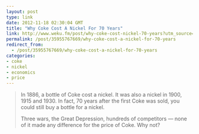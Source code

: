 ```yaml
---
layout: post
type: link
date: 2012-11-18 02:30:04 GMT
title: "Why Coke Cost A Nickel For 70 Years"
link: http://www.weku.fm/post/why-coke-cost-nickel-70-years?utm_source=hackernewsletter&utm_medium=email
permalink: /post/35955767669/why-coke-cost-a-nickel-for-70-years
redirect_from: 
  - /post/35955767669/why-coke-cost-a-nickel-for-70-years
categories:
- coke
- nickel
- economics
- price
---
```

<blockquote><p>In 1886, a bottle of Coke cost a nickel. It was also a nickel in 1900, 1915 and 1930. In fact, 70 years after the first Coke was sold, you could still buy a bottle for a nickel.</p>
<p>Three wars, the Great Depression, hundreds of competitors — none of it made any difference for the price of Coke. Why not?</p>
</blockquote>